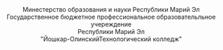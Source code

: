 <center>Минестерство образования и науки Республики Марий Эл <br> Государственное бюджетное профессиональное образовательльное учереждение<br>Республики Марий Эл<br><font-size="30">"Йошкар-ОлинскийТехнологический колледж"</font>
</center>
